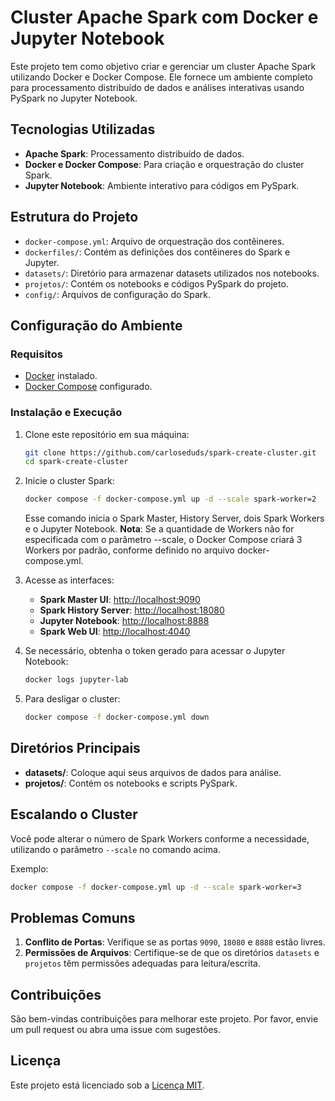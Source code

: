 # Cluster Apache Spark com Docker e Jupyter Notebook

Este projeto tem como objetivo criar e gerenciar um cluster Apache Spark utilizando Docker e Docker Compose. Ele fornece um ambiente completo para processamento distribuído de dados e análises interativas usando PySpark no Jupyter Notebook.

## Tecnologias Utilizadas

- **Apache Spark**: Processamento distribuído de dados.
- **Docker e Docker Compose**: Para criação e orquestração do cluster Spark.
- **Jupyter Notebook**: Ambiente interativo para códigos em PySpark.

## Estrutura do Projeto

- `docker-compose.yml`: Arquivo de orquestração dos contêineres.
- `dockerfiles/`: Contém as definições dos contêineres do Spark e Jupyter.
- `datasets/`: Diretório para armazenar datasets utilizados nos notebooks.
- `projetos/`: Contém os notebooks e códigos PySpark do projeto.
- `config/`: Arquivos de configuração do Spark.

## Configuração do Ambiente

### Requisitos

- [Docker](https://www.docker.com/) instalado.
- [Docker Compose](https://docs.docker.com/compose/) configurado.

### Instalação e Execução

1. Clone este repositório em sua máquina:
   ```bash
   git clone https://github.com/carloseduds/spark-create-cluster.git
   cd spark-create-cluster
   ```

2. Inicie o cluster Spark:
   ```bash
   docker compose -f docker-compose.yml up -d --scale spark-worker=2
   ```
   Esse comando inicia o Spark Master, History Server, dois Spark Workers e o Jupyter Notebook.
   **Nota**: Se a quantidade de Workers não for especificada com o parâmetro --scale, o Docker Compose criará 3 Workers por padrão, conforme definido no arquivo docker-compose.yml.

3. Acesse as interfaces:

   - **Spark Master UI**: [http://localhost:9090](http://localhost:9090)
   - **Spark History Server**: [http://localhost:18080](http://localhost:18080)
   - **Jupyter Notebook**: [http://localhost:8888](http://localhost:8888)
   - **Spark Web UI**: [http://localhost:4040](http://localhost:4040)

4. Se necessário, obtenha o token gerado para acessar o Jupyter Notebook:
   ```bash
   docker logs jupyter-lab
   ```

5. Para desligar o cluster:
   ```bash
   docker compose -f docker-compose.yml down
   ```

## Diretórios Principais

- **datasets/**: Coloque aqui seus arquivos de dados para análise.
- **projetos/**: Contém os notebooks e scripts PySpark.

## Escalando o Cluster

Você pode alterar o número de Spark Workers conforme a necessidade, utilizando o parâmetro `--scale` no comando acima.

Exemplo:
```bash
docker compose -f docker-compose.yml up -d --scale spark-worker=3
```

## Problemas Comuns

1. **Conflito de Portas**: Verifique se as portas `9090`, `18080` e `8888` estão livres.
2. **Permissões de Arquivos**: Certifique-se de que os diretórios `datasets` e `projetos` têm permissões adequadas para leitura/escrita.

## Contribuições

São bem-vindas contribuições para melhorar este projeto. Por favor, envie um pull request ou abra uma issue com sugestões.

## Licença

Este projeto está licenciado sob a [Licença MIT](LICENSE).


